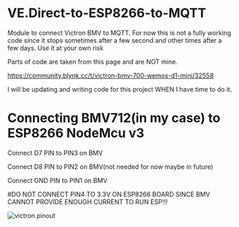 
# VE.Direct-to-ESP8266-to-MQTT
Module to connect Victron BMV to MQTT.
For now this is not a fully working code since it stops sometimes after a few second and other times after a few days. Use it at your own risk

Parts of code are taken from this page and are NOT mine.

https://community.blynk.cc/t/victron-bmv-700-wemos-d1-mini/32558

I will be updating and writing code for this project WHEN I have time to do it.

# Connecting BMV712(in my case) to ESP8266 NodeMcu v3

Connect D7 PIN to PIN3 on BMV

Connect D8 PIN to PIN2 on BMV(not needed for now maybe in future)

Connect GND PIN to PIN1 on BMV

#DO NOT CONNECT PIN4 TO 3.3V ON ESP8266 BOARD SINCE BMV CANNOT PROVIDE ENOUGH CURRENT TO RUN ESP!!!

![victron pinout](https://user-images.githubusercontent.com/42915702/133002595-a9e81e5d-dcbd-4e17-8de0-89d49331e5db.png)
